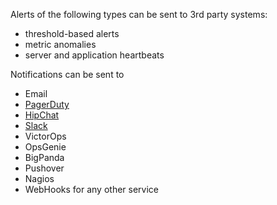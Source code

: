 Alerts of the following types can be sent to 3rd party systems:

  - threshold-based alerts
  - metric anomalies
  - server and application heartbeats

Notifications can be sent to

  - Email
  - [PagerDuty](../integration/alerts-pagerduty-integration)
  - [HipChat](../integration/alerts-hipchat-integration)
  - [Slack](../integration/alerts-slack-integration)
  - VictorOps
  - OpsGenie
  - BigPanda
  - Pushover
  - Nagios  
  - WebHooks for any other service
  
